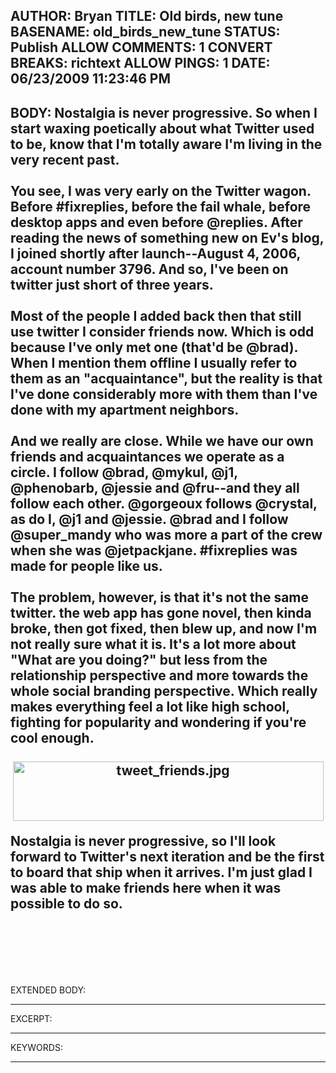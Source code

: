 AUTHOR: Bryan
TITLE: Old birds, new tune
BASENAME: old_birds_new_tune
STATUS: Publish
ALLOW COMMENTS: 1
CONVERT BREAKS: richtext
ALLOW PINGS: 1
DATE: 06/23/2009 11:23:46 PM
-----
BODY:
Nostalgia is never progressive. So when I start waxing poetically about what Twitter used to be, know that I'm totally aware I'm living in the very recent past.<br /><br />You see, I was very early on the Twitter wagon. Before #fixreplies, before the fail whale, before desktop apps and even before @replies. After reading the news of something new on Ev's blog, I joined shortly after launch--August 4, 2006, account number 3796. And so, <b>I've been on twitter just short of three years.</b><br /><br />Most of the people I added back then that still use twitter I consider friends now. Which is odd because I've only met one (that'd be @brad). When I mention them offline I usually refer to them as an "acquaintance", but the reality is that I've done considerably more with them than I've done with my apartment neighbors. <br /><br />And we really are close. While we have our own friends and acquaintances we operate as a circle. I follow @brad, @mykul, @j1, @phenobarb, @jessie and @fru--and they all follow each other. @gorgeoux follows @crystal, as do I, @j1 and @jessie. @brad and I follow @super_mandy who was more a part of the crew when she was @jetpackjane. #fixreplies was made for people like us.<br /><br />The problem, however, is that it's not the same twitter. the web app has gone novel, then kinda broke, then got fixed, then blew up, and now I'm not really sure what it is. <b>It's a lot more about "What are you doing?" but less from the relationship perspective and more towards the whole social branding perspective.</b> Which really makes everything feel a lot like high school, fighting for popularity and wondering if you're cool enough.<br /><br /><span class="mt-enclosure mt-enclosure-image" style="display: inline;"><img alt="tweet_friends.jpg" src="http://www.leftsider.com/images/tweet_friends.jpg" class="mt-image-center" style="margin: 0pt auto 20px; text-align: center; display: block;" height="95" width="497" /></span>Nostalgia is never progressive, so I'll look forward to Twitter's next iteration and be the first to board that ship when it arrives. I'm just glad I was able to make friends here when it was possible to do so.<br /><br /><br /><br /> <div><br /></div>
-----
EXTENDED BODY:

-----
EXCERPT:

-----
KEYWORDS:

-----


